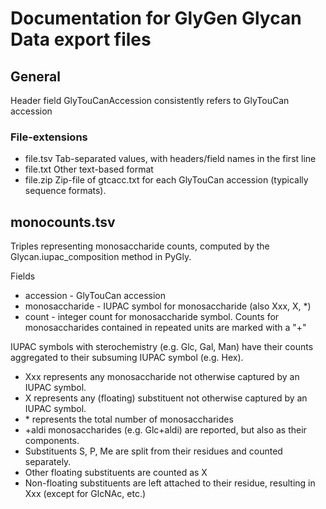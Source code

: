 # Documentation for GlyGen Glycan Data export files

## General

Header field GlyTouCanAccession consistently refers to GlyTouCan accession 	

### File-extensions

- file.tsv  Tab-separated values, with headers/field names in the first line
- file.txt  Other text-based format
- file.zip  Zip-file of gtcacc.txt for each GlyTouCan accession (typically sequence formats). 
  
## monocounts.tsv

Triples representing monosaccharide counts, computed by the Glycan.iupac_composition method in PyGly. 

Fields
- accession	- GlyTouCan accession
- monosaccharide - IUPAC symbol for monosaccharide (also Xxx, X, \*)
- count - integer count for monosaccharide symbol. Counts for monosaccharides contained in repeated units are marked with a "+"

IUPAC symbols with sterochemistry (e.g. Glc, Gal, Man) have their counts aggregated to their subsuming IUPAC symbol (e.g. Hex).
  
- Xxx represents any monosaccharide not otherwise captured by an IUPAC symbol. 
- X represents any (floating) substituent not otherwise captured by an IUPAC symbol. 
- \* represents the total number of monosaccharides
- \+aldi monosaccharides (e.g. Glc+aldi) are reported, but also as their components.
- Substituents S, P, Me are split from their residues and counted separately.
- Other floating substituents are counted as X
- Non-floating substituents are left attached to their residue, resulting in Xxx (except for GlcNAc, etc.)

